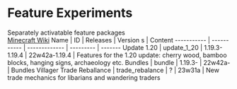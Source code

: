 # Feature Experiments
Separately activatable feature packages  
[Minecraft Wiki](https://minecraft.fandom.com/wiki/Experimental_Gameplay#Features_(Java_Edition))
Name        | ID          | Releases      | Version s | Content
----------- | ----------- | ------------- | --------- | -------
Update 1.20 | update_1_20 | 1.19.3-1.19.4 | 22w42a-1.19.4 | Features for the 1.20 update: cherry wood, bamboo blocks, hanging signs, archaeology etc.
Bundles     | bundle      | 1.19.3-       | 22w42a-  | Bundles
Villager Trade Reballance | trade_rebalance | ? | 23w31a | New trade mechanics for libarians and wandering traders